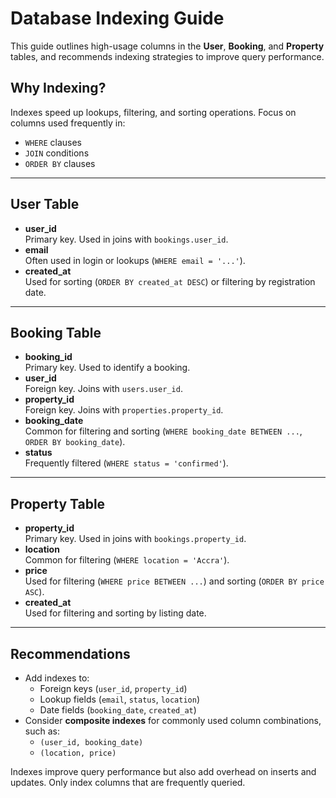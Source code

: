# Database Indexing Guide

This guide outlines high-usage columns in the **User**, **Booking**, and **Property** tables, and recommends indexing strategies to improve query performance.

## Why Indexing?
Indexes speed up lookups, filtering, and sorting operations. Focus on columns used frequently in:
- `WHERE` clauses  
- `JOIN` conditions  
- `ORDER BY` clauses  

---

## User Table
- **user_id**  
  Primary key. Used in joins with `bookings.user_id`.  
- **email**  
  Often used in login or lookups (`WHERE email = '...'`).  
- **created_at**  
  Used for sorting (`ORDER BY created_at DESC`) or filtering by registration date.  

---

## Booking Table
- **booking_id**  
  Primary key. Used to identify a booking.  
- **user_id**  
  Foreign key. Joins with `users.user_id`.  
- **property_id**  
  Foreign key. Joins with `properties.property_id`.  
- **booking_date**  
  Common for filtering and sorting (`WHERE booking_date BETWEEN ...`, `ORDER BY booking_date`).  
- **status**  
  Frequently filtered (`WHERE status = 'confirmed'`).  

---

## Property Table
- **property_id**  
  Primary key. Used in joins with `bookings.property_id`.  
- **location**  
  Common for filtering (`WHERE location = 'Accra'`).  
- **price**  
  Used for filtering (`WHERE price BETWEEN ...`) and sorting (`ORDER BY price ASC`).  
- **created_at**  
  Used for filtering and sorting by listing date.  

---

## Recommendations
- Add indexes to:  
  - Foreign keys (`user_id`, `property_id`)  
  - Lookup fields (`email`, `status`, `location`)  
  - Date fields (`booking_date`, `created_at`)  
- Consider **composite indexes** for commonly used column combinations, such as:  
  - `(user_id, booking_date)`  
  - `(location, price)`  

Indexes improve query performance but also add overhead on inserts and updates. Only index columns that are frequently queried.



